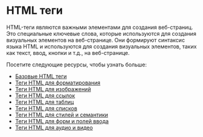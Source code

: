 # HTML теги

HTML-теги являются важными элементами для создания веб-страниц. Это специальные ключевые слова, которые используются для создания визуальных элементов на веб-странице. Они формируют синтаксис языка HTML и используются для создания визуальных элементов, таких как текст, ввод, кнопки и т.д., на веб-странице.

Посетите следующие ресурсы, чтобы узнать больше:
- [Базовые HTML теги](Basics/README.md)
- [Теги HTML для форматирования](Formatting/README.md)
- [Теги HTML для изображений](Images/README.md)
- [Теги HTML для ссылок](Links/README.md)
- [Теги HTML для таблиц](Tables/README.md)
- [Теги HTML для списков](Lists/README.md)
- [Теги HTML для стилей и семантики](Styles%20and%20Semantics/README.md)
- [Теги HTML для форм и полей ввода](Forms%20and%20Input/README.md)
- [Теги HTML для аудио и видео](Audio%20and%20Video/README.md)